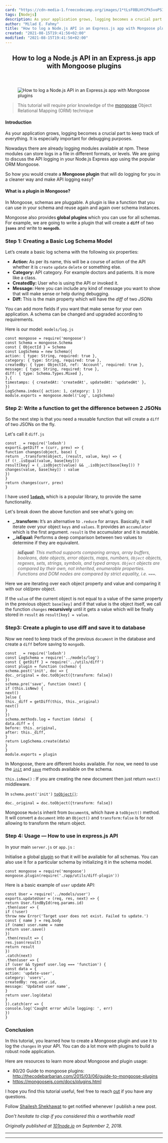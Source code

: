 ```yaml
---
card: "https://cdn-media-1.freecodecamp.org/images/1*tLsF0BLHtCPk5voPS1yFhw.jpeg"
tags: [Nodejs]
description: As your application grows, logging becomes a crucial part to
author: "Milad E. Fahmy"
title: "How to log a Node.js API in an Express.js app with Mongoose plugins"
created: "2021-08-15T19:41:56+02:00"
modified: "2021-08-15T19:41:56+02:00"
---
```

<div class="site-wrapper">
<main id="site-main" class="site-main outer">
<div class="inner">
<article class="post-full post tag-nodejs tag-javascript tag-debugging tag-mongodb tag-developer ">
<header class="post-full-header">
<h1 class="post-full-title">How to log a Node.js API in an Express.js app with Mongoose plugins</h1>
</header>
<figure class="post-full-image">
<picture>
<source media="(max-width: 700px)" sizes="1px" srcset="data:image/gif;base64,R0lGODlhAQABAIAAAAAAAP///yH5BAEAAAAALAAAAAABAAEAAAIBRAA7 1w">
<source media="(min-width: 701px)" sizes="(max-width: 800px) 400px,
(max-width: 1170px) 700px,
1400px" srcset="https://cdn-media-1.freecodecamp.org/images/1*tLsF0BLHtCPk5voPS1yFhw.jpeg 300w,
https://cdn-media-1.freecodecamp.org/images/1*tLsF0BLHtCPk5voPS1yFhw.jpeg 600w,
https://cdn-media-1.freecodecamp.org/images/1*tLsF0BLHtCPk5voPS1yFhw.jpeg 1000w,
https://cdn-media-1.freecodecamp.org/images/1*tLsF0BLHtCPk5voPS1yFhw.jpeg 2000w">
<img onerror="this.style.display='none'" src="https://cdn-media-1.freecodecamp.org/images/1*tLsF0BLHtCPk5voPS1yFhw.jpeg" alt="How to log a Node.js API in an Express.js app with Mongoose plugins">
</picture>
</figure>
<section class="post-full-content">
<div class="post-content">
<blockquote>This tutorial will require prior knowledge of the <a href="https://mongoosejs.com/" rel="noopener">mongoose</a> Object Relational Mapping (ORM) technique</blockquote>
<h4 id="introduction">Introduction</h4>
<p>As your application grows, logging becomes a crucial part to keep track of everything. It is especially important for debugging purposes.</p>
<p>Nowadays there are already logging modules available at npm. These modules can store logs in a file in different formats, or levels. We are going to discuss the API logging in your Node.js Express app using the popular ORM Mongoose.</p>
<p>So how you would create a <strong>Mongoose plugin</strong> that will do logging for you in a cleaner way and make API logging easy?</p>
<h4 id="what-is-a-plugin-in-mongoose">What is a plugin in Mongoose?</h4>
<p>In Mongoose, schemas are pluggable. A plugin is like a function that you can use in your schema and reuse again and again over schema instances.</p>
<p>Mongoose also provides<strong> global plugins </strong>which you can use for all schemas. For example, we are going to write a plugin that will create a <code><strong>diff</strong></code> of two <code><strong>jsons</strong></code> and write to <code><strong>mongodb</strong></code><strong>.</strong></p>
<h3 id="step-1-creating-a-basic-log-schema-model">Step 1: Creating a Basic Log Schema Model</h3>
<p>Let’s create a basic log schema with the following six properties:</p>
<ul>
<li><strong>Action: </strong>As per its name, this will be a course of action of the API whether it is <code>create</code> <code>update</code> <code>delete</code> or something else.</li>
<li><strong>Category: </strong>API category. For example doctors and patients. It is more like a class.</li>
<li><strong>CreatedBy: </strong>User who is using the API or invoked it.</li>
<li><strong>Message: </strong>Here you can include any kind of message you want to show that will make sense or help during debugging.</li>
<li><strong>Diff: </strong>This is the main property which will have the <em>diff </em>of two<em> JSONs</em></li>
</ul>
<p>You can add more fields if you want that make sense for your own application. A schema can be changed and upgraded according to requirements.</p>
<p>Here is our model: <code>models/log.js</code></p><pre><code class="language-js">const mongoose = require('mongoose')
const Schema = mongoose.Schema
const { ObjectId } = Schema
const LogSchema = new Schema({
action: { type: String, required: true },
category: { type: String, required: true },
createdBy: { type: ObjectId, ref: 'Account', required: true },
message: { type: String, required: true },
diff: { type: Schema.Types.Mixed },
},{
timestamps: { createdAt: 'createdAt', updatedAt: 'updatedAt' },
})
LogSchema.index({ action: 1, category: 1 })
module.exports = mongoose.model('Log', LogSchema)</code></pre>
<h3 id="step-2-write-a-function-to-get-the-difference-between-2-jsons">Step 2: Write a function to get the difference between 2 JSONs</h3>
<p>So the next step is that you need a reusable function that will create a <code>diff</code> of two JSONs on the fly.</p>
<p>Let's call it <code>diff.js</code></p><pre><code class="language-js">const _ = require('lodash')
exports.getDiff = (curr, prev) =&gt; {
function changes(object, base) {
return _.transform(object, (result, value, key) =&gt; {
if (!_.isEqual(value, base[key]))
result[key] = (_.isObject(value) &amp;&amp; _.isObject(base[key])) ?                 changes(value, base[key]) : value
})
}
return changes(curr, prev)
}</code></pre>
<p>I have used <code><a href="https://lodash.com/docs/4.17.10" rel="noopener"><strong>lodash</strong></a></code><strong>, </strong>which is a popular library, to provide the same functionality.</p>
<p>Let's break down the above function and see what's going on:</p>
<ul>
<li><strong>_.transform: </strong>It’s an alternative to <code>.reduce</code> for arrays. Basically, it will iterate over your object <code>keys</code> and <code>values</code>. It provides an <code>accumulator</code> which is the first argument. <code>result</code><strong> </strong>is the accumulator and it is mutable.</li>
<li><strong>_.isEqual: </strong>Performs a deep comparison between two values to determine if they are equivalent.</li>
</ul>
<blockquote><strong><em>isEqual</em></strong><em>: This method supports comparing arrays, array buffers, booleans, date objects, error objects, maps, numbers, <code>Object</code> objects, regexes, sets, strings, symbols, and typed arrays. <code>Object</code> objects are compared by their own, not inherited, enumerable properties. Functions and DOM nodes are compared by strict equality, i.e. <code>===</code>.</em></blockquote>
<p>Here we are iterating over each object property and value and comparing it with our old/prev object.</p>
<p>If the <code>value</code> of the current object is not equal to a value of the same property in the previous object: <code>base[key]</code> and if that value is the object itself, we call the function <code>changes</code> <strong>recursively</strong> until it gets a value which will be finally stored in <code>result</code> as <code>result[key] = value</code>.</p>
<h3 id="step3-create-a-plugin-to-use-diff-and-save-it-to-database">Step3: Create a plugin to use diff and save it to database</h3>
<p>Now we need to keep track of the previous <code>document</code> in the database and create a <code>diff</code> before saving to <code>mongodb</code>.</p><pre><code class="language-js">const _ = require('lodash')
const LogSchema = require('../models/log')
const { getDiff } = require('../utils/diff')
const plugin = function (schema) {
schema.post('init', doc =&gt; {
doc._original = doc.toObject({transform: false})
})
schema.pre('save', function (next) {
if (this.isNew) {
next()
}else {
this._diff = getDiff(this, this._original)
next()
}
})
schema.methods.log = function (data)  {
data.diff = {
before: this._original,
after: this._diff,
}
return LogSchema.create(data)
}
}
module.exports = plugin</code></pre>
<p>In Mongoose, there are different hooks available. For now, we need to use the <code><a href="https://mongoosejs.com/docs/api.html#document_Document-init" rel="noopener">init</a></code> and <code><a href="https://mongoosejs.com/docs/api.html#document_Document-save" rel="noopener">save</a></code> methods available on the schema.</p>
<p><code>this.isNew()</code> : If you are creating the new document then just return <code>next()</code> middleware.</p>
<p>In <code>schema.post('init')</code> <code><a href="https://mongoosejs.com/docs/api.html#document_Document-toObject">toObject()</a></code>:</p><pre><code class="language-js">doc._original = doc.toObject({transform: false})</code></pre>
<p>Mongoose <code>Model</code>s inherit from <code>Document</code>s, which have a <code>toObject()</code> method. It will convert a <code>document</code> into an <code>Object()</code> and <code>transform:false</code> is for not allowing to transform the return object.</p>
<h3 id="step-4-usage-how-to-use-in-express-js-api">Step 4: Usage — How to use in express.js API</h3>
<p>In your main <code>server.js</code> or <code>app.js</code> :</p>
<p>Initialise a global <a href="https://mongoosejs.com/docs/plugins.html" rel="noopener">plugin</a> so that it will be available for all schemas. You can also use it for a particular schema by initializing it in the schema model.</p><pre><code class="language-js">const mongoose = require('mongoose')
mongoose.plugin(require('./app/utils/diff-plugin'))</code></pre>
<p>Here is a basic example of <code>user</code> update API:</p><pre><code class="language-js">const User = require('../models/user')
exports.updateUser = (req, res, next) =&gt; {
return User.findById(req.params.id)
.then(user =&gt; {
if (!user)
throw new Error('Target user does not exist. Failed to update.')
const { name } = req.body
if (name) user.name = name
return user.save()
})
.then(result =&gt; {
res.json(result)
return result
})
.catch(next)
.then(user =&gt; {
if (user &amp;&amp; typeof user.log === 'function') {
const data = {
action: 'update-user',
category: 'users',
createdBy: req.user.id,
message: 'Updated user name',
}
return user.log(data)
}
}).catch(err =&gt; {
console.log('Caught error while logging: ', err)
})
}</code></pre>
<h3 id="conclusion">Conclusion</h3>
<p>In this tutorial, you learned how to create a Mongoose plugin and use it to log the <code>changes</code> in your API. You can do a lot more with plugins to build a robust node application.</p>
<p>Here are resources to learn more about Mongoose and plugin usage:</p>
<ul>
<li>80/20 Guide to mongoose plugins: <a href="http://thecodebarbarian.com/2015/03/06/guide-to-mongoose-plugins" rel="noopener">http://thecodebarbarian.com/2015/03/06/guide-to-mongoose-plugins</a></li>
<li><a href="https://mongoosejs.com/docs/plugins.html" rel="noopener">https://mongoosejs.com/docs/plugins.html</a></li>
</ul>
<p>I hope you find this tutorial useful, feel free to reach <a href="https://101node.io" rel="noopener">out</a> if you have any questions.</p>
<p>Follow <a href="/news/author/thatshailesh/">Shailesh Shekhawat</a> to get notified whenever I publish a new post.</p>
<p><em>Don’t hesitate to clap if you considered this a worthwhile read!</em></p>
<p><em>Originally published at <a href="https://101node.io/blog/better-logging-with-mongoose-plugins-in-node-js-express-app/" rel="noopener">101node.io</a> on September 2, 2018.</em></p>
</div>
<hr>
<hr>
</section>
</article>
</div>
</main>
</div>
<!-- Google Tag Manager (noscript) -->
<!-- End Google Tag Manager (noscript) -->
